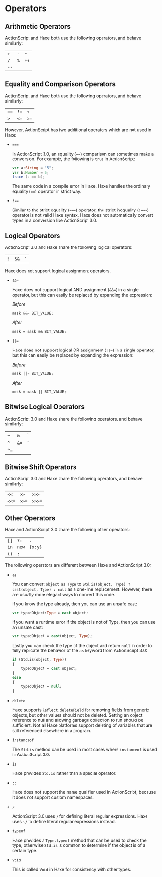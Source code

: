 # Operators

## Arithmetic Operators

ActionScript and Haxe both use the following operators, and behave similarly:

|    |    |    |
|----|----|----|
| `+` | `-` | `*` |
| `/` | `%` | `++` |
| `--` |

## Equality and Comparison Operators

ActionScript and Haxe both use the following operators, and behave similarly:

|    |    |    |
|----|----|----|
| `==` | `!=` | `<` |
| `>` | `<=` | `>=` |

However, ActionScript has two additional operators which are not used in Haxe:

 * `===`
    
    In ActionScript 3.0, an equality (`==`) comparison can sometimes make a conversion. For example, the following is `true` in ActionScript:
    
    ```ActionScript
    var a:String = "5";
    var b:Number = 5;
    trace (a == b);
    ```
    
    The same code in a compile error in Haxe. Haxe handles the ordinary equality (`==`) operator in strict way.
    
 * `!==`
    
    Similar to the strict equality (`===`) operator, the strict inequality (`!===`) operator is not valid Haxe syntax. Haxe does not automatically convert types in a conversion like ActionScript 3.0.

## Logical Operators

ActionScript 3.0 and Haxe share the following logical operators:

|    |    |    |
|----|----|----|
| `!` | `&&` | `||` |

Haxe does not support logical assignment operators.

 * `&&=`
    
    Haxe does not support logical AND assignment (`&&=`) in a single operator, but this can easily be replaced by expanding the expression:

    _Before_
    
    ```ActionScript
    mask &&= BIT_VALUE;
    ```
    
    _After_
    
    ```haxe
    mask = mask && BIT_VALUE;
    ```
    
 * `||=`
    
    Haxe does not support logical OR assignment (`||=`) in a single operator, but this can easily be replaced by expanding the expression:
    
     _Before_

    ```ActionScript
    mask ||= BIT_VALUE;
    ```
    
    _After_
    
    ```haxe
    mask = mask || BIT_VALUE;
    ```
    
## Bitwise Logical Operators

ActionScript 3.0 and Haxe share the following operators, and behave similarly:

|    |    |    |
|----|----|----|
| `~` | `&` | `|` |
| `^` | `&=` | `|=` |
| `^=` |

## Bitwise Shift Operators

ActionScript 3.0 and Haxe share the following operators, and behave similarly:

|    |    |    |
|----|----|----|
| `<<` | `>>` | `>>>` |
| `<<=` | `>>=` | `>>>=` |

## Other Operators

Haxe and ActionScript 3.0 share the following other operators:

|    |    |    |
|----|----|----|
| `[]` | `?:` | `.` |
| `in` | `new` | `{x:y}` |
| `()` | `:` |

The following operators are different between Haxe and ActionScript 3.0:

 * `as`
    
    You can convert `object as Type` to `Std.is(object, Type) ? cast(object, Type) : null` as a one-line replacement. However, there are usually more elegant ways to convert this code.
    
    If you know the type already, then you can use an unsafe cast:

    ```haxe
    var typedObject:Type = cast object;
    ```

    If you want a runtime error if the object is not of Type, then you can use an unsafe cast:
    
    ```haxe
    var typedObject = cast(object, Type);
    ```
    
    Lastly you can check the type of the object and return `null` in order to fully replicate the behavior of the `as` keyword from ActionScript 3.0:
    
    ```haxe
    if (Std.is(object, Type))
    {
        typedObject = cast object;
    }
    else
    {
        typedObject = null;
    }
    ```
    
 * `delete`
    
    Haxe supports `Reflect.deleteField` for removing fields from generic objects, but other values should not be deleted. Setting an object reference to null and allowing garbage collection to run should be sufficient. Not all Haxe platforms support deleting of variables that are still referenced elsewhere in a program.
    
 * `instanceof`
    
    The `Std.is` method can be used in most cases where `instanceof` is used in ActionScript 3.0.
    
 * `is`
    
    Haxe provides `Std.is` rather than a special operator.
    
 * `::`
    
    Haxe does not support the name qualifier used in ActionScript, because it does not support custom namespaces.
    
 * `/`
    
    ActionScript 3.0 uses `/` for defining literal regular expressions. Haxe uses `~/`  to define literal regular expressions instead.
    
 * `typeof`
    
    Haxe provides a `Type.typeof` method that can be used to check the type, otherwise `Std.is` is common to determine if the object is of a certain type.
    
 * `void`
    
    This is called `Void` in Haxe for consistency with other types.
